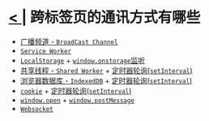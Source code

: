 # [< |](./readme.md) 跨标签页的通讯方式有哪些 

- [广播频道 - `BroadCast Channel`](http://www.zhangyunling.com/772.html)
- [`Service Worker`](https://www.jianshu.com/p/768be2733872)
- [`LocalStorage`](https://www.cnblogs.com/st-leslie/p/5617130.html) + [`window.onstorage`监听](https://www.w3cschool.cn/fetch_api/fetch_api-xsc32qgb.html)
- [共享线程 - `Shared Worker`](https://blog.csdn.net/qq_38177681/article/details/82048895?depth_1-utm_source=distribute.pc_relevant.none-task-blog-BlogCommendFromBaidu-1&utm_source=distribute.pc_relevant.none-task-blog-BlogCommendFromBaidu-1) + [定时器轮询(`setInterval`)]()
- [浏览器数据库 - `IndexedDB`](http://www.ruanyifeng.com/blog/2018/07/indexeddb.html) + [定时器轮询(`setInterval`)]()
- [`cookie`](https://www.runoob.com/js/js-cookies.html) + [定时器轮询(`setInterval`)]()
- [`window.open`](https://www.runoob.com/jsref/met-win-open.html) + [`window.postMessage`](https://www.w3cschool.cn/fetch_api/fetch_api-lx142x8t.html)
- [`Websocket`](https://www.runoob.com/html/html5-websocket.html)
